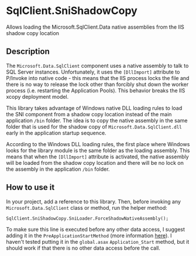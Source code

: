 # SqlClient.SniShadowCopy
Allows loading the Microsoft.SqlClient.Data native assemblies from the IIS shadow copy location

## Description
The `Microsoft.Data.SqlClient` component uses a native assembly to talk to SQL Server instances.
Unfortunately, it uses the `[DllImport]` attribute to P/Invoke into native code - this means that
the IIS process locks the file and there is no way to release the lock other than forcibly
shut down the worker process (i.e. restarting the Application Pools).
This behavior breaks the IIS xcopy deployment model.

This library takes advantage of Windows native DLL loading rules to load the SNI component from
a shadow copy location instead of the main application `/bin` folder.
The idea is to copy the native assembly in the same folder that is used for the shadow copy
of `Microsoft.Data.SqlClient.dll` early in the application startup sequence.

According to the Windows DLL loading rules, the first place where Windows looks for the library
module is the same folder as the loading assembly. This means that when the `[DllImport]` attribute
is activated, the native assembly will be loaded from the shadow copy location and there
will be no lock on the assembly in the application `/bin` folder.

## How to use it
In your project, add a reference to this library. Then, before invoking any `Microsoft.Data.SqlClient`
class or method, run the helper method:

```
SqlClient.SniShadowCopy.SniLoader.ForceShadowNativeAssembly();
```

To make sure this line is executed before any other data access, I suggest adding it in the 
`PreApplicationStartMethod` (more information [here](http://haacked.com/archive/2010/05/16/three-hidden-extensibility-gems-in-asp-net-4.aspx/)). 
I haven't tested putting it in the `global.asax` `Application_Start` method, 
but it should work if that there is no other data access before the call.